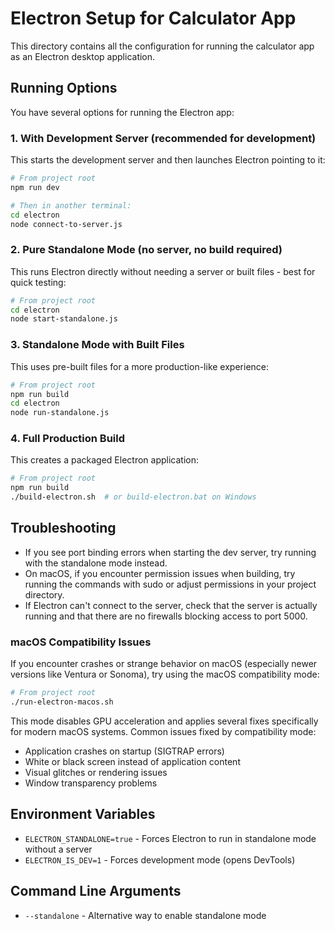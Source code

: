 # Electron Setup for Calculator App

This directory contains all the configuration for running the calculator app as an Electron desktop application.

## Running Options

You have several options for running the Electron app:

### 1. With Development Server (recommended for development)

This starts the development server and then launches Electron pointing to it:

```bash
# From project root
npm run dev

# Then in another terminal:
cd electron
node connect-to-server.js
```

### 2. Pure Standalone Mode (no server, no build required)

This runs Electron directly without needing a server or built files - best for quick testing:

```bash
# From project root
cd electron
node start-standalone.js
```

### 3. Standalone Mode with Built Files

This uses pre-built files for a more production-like experience:

```bash
# From project root
npm run build
cd electron
node run-standalone.js
```

### 4. Full Production Build

This creates a packaged Electron application:

```bash
# From project root
npm run build
./build-electron.sh  # or build-electron.bat on Windows
```

## Troubleshooting

- If you see port binding errors when starting the dev server, try running with the standalone mode instead.
- On macOS, if you encounter permission issues when building, try running the commands with sudo or adjust permissions in your project directory.
- If Electron can't connect to the server, check that the server is actually running and that there are no firewalls blocking access to port 5000.

### macOS Compatibility Issues

If you encounter crashes or strange behavior on macOS (especially newer versions like Ventura or Sonoma), try using the macOS compatibility mode:

```bash
# From project root
./run-electron-macos.sh
```

This mode disables GPU acceleration and applies several fixes specifically for modern macOS systems. Common issues fixed by compatibility mode:

- Application crashes on startup (SIGTRAP errors)
- White or black screen instead of application content
- Visual glitches or rendering issues
- Window transparency problems

## Environment Variables

- `ELECTRON_STANDALONE=true` - Forces Electron to run in standalone mode without a server
- `ELECTRON_IS_DEV=1` - Forces development mode (opens DevTools)

## Command Line Arguments 

- `--standalone` - Alternative way to enable standalone mode